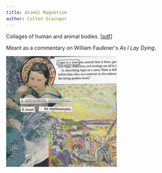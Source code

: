 ```yaml
---
title: Animal Magnetism
author: Colton Grainger
---
```


Collages of human and animal bodies. [[pdf](attached/animal-magnetism.pdf)]

Meant as a commentary on William Faulkner's *As I Lay Dying*. 

![Logos is a *zoon*.](attached/animal-magnetism.png) 
